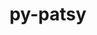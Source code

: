 ---
title: "py-patsy"
layout: cache
categories: [package, develop]
meta: {"compilers": ["none"], "num_specs": 4, "num_specs_by_stack": {"e4s": 4, "root": 4}, "oss": ["ubuntu22.04"], "platforms": ["linux"], "stacks": ["e4s", "root"], "targets": ["x86_64_v3"], "versions": ["1.0.1"]}
spec_details: [{"compiler": "none", "hash": "4h4wpg7zqvs5ta4n27pbu7uihjimtm2n", "os": "ubuntu22.04", "platform": "linux", "size": "-", "stacks": ["e4s", "root"], "target": "x86_64_v3", "variants": ["build_system=python_pip", "~splines"], "versions": ["1.0.1"]}, {"compiler": "none", "hash": "bwi3xulxlxgumb2h5hgy4z5ozi5vm3rs", "os": "ubuntu22.04", "platform": "linux", "size": "-", "stacks": ["e4s", "root"], "target": "x86_64_v3", "variants": ["build_system=python_pip", "~splines"], "versions": ["1.0.1"]}, {"compiler": "none", "hash": "h2n5bgpk5x6xw6iizsxf3jwtubsot6vd", "os": "ubuntu22.04", "platform": "linux", "size": "-", "stacks": ["e4s", "root"], "target": "x86_64_v3", "variants": ["build_system=python_pip", "~splines"], "versions": ["1.0.1"]}, {"compiler": "none", "hash": "yyvm6noidn7xdcpjkszhnhmpik7zo6ps", "os": "ubuntu22.04", "platform": "linux", "size": "-", "stacks": ["e4s", "root"], "target": "x86_64_v3", "variants": ["build_system=python_pip", "~splines"], "versions": ["1.0.1"]}]
---